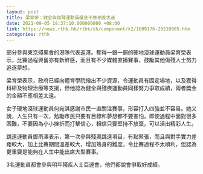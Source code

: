 ```yaml
---
layout: post
title: 梁育榮：健全與傷殘運動員獎金不應相差太遠
date: 2021-09-05 18:37:10.000000000 +08:00
link: https://news.rthk.hk/rthk/ch/component/k2/1609176-20210905.htm
categories: rthk
---
```


部分參與東京殘奧會的港隊代表返港。奪得一銀一銅的硬地滾球運動員梁育榮表示，比賽過程興奮亦有新鮮感，而且有不少媒體直播賽事，鼓勵其他傷殘人士努力追逐夢想。

梁育榮表示，政府已經向體育學院撥出不少資源，令運動員有固定場地，以及獲得科研及物理治療等支援，但他認為健全與殘疾運動員同樣努力爭取成績，兩者獎金的金額不應相差太遠。

女子硬地滾球運動員何宛淇感謝市民一直關注賽事，形容打入四強並不容易。她又說，人生只有一次，勉勵市民只要有目標和夢想都不要害怕，即使過程中面對很多困難，不要因為小小挫折而打擊信心，相信只要堅持不放棄，可以活出精彩人生。

跳遠運動員鄧雨澤表示，第一次參與殘奧跳遠項目，有點緊張，而且與對手實力差距較大，加上比賽期間溫差較大，增加熱身的難度，令比賽過程不太順利，但認為更重要是能夠在人生中能出席大型賽事。

3名運動員都會參與明年殘疾人士亞運會，他們都說會爭取好成績。
